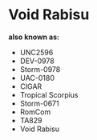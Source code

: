 # Void Rabisu

**also known as:**
- UNC2596
- DEV-0978
- Storm-0978
- UAC-0180
- CIGAR
- Tropical Scorpius
- Storm-0671
- RomCom
- TA829
- Void Rabisu
